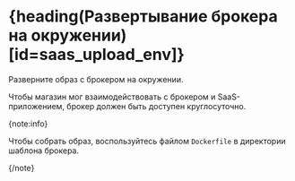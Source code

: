 # {heading(Развертывание брокера на окружении)[id=saas_upload_env]}

Разверните образ с брокером на окружении.

Чтобы магазин мог взаимодействовать с брокером и SaaS-приложением, брокер должен быть доступен круглосуточно.

{note:info}

Чтобы собрать образ, воспользуйтесь файлом `Dockerfile` в директории шаблона брокера.

{/note}
